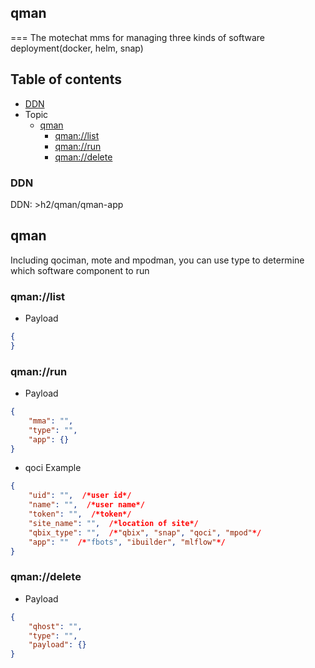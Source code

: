 ## qman

===
The motechat mms for managing three kinds of software deployment(docker, helm, snap)

Table of contents
---

* [DDN](#DDN)
* Topic
  * [qman](#qman)
    - [qman://list](#qman://list)
    - [qman://run](#qman://run)
    - [qman://delete](#qman://delete)
### DDN
DDN: >h2/qman/qman-app 
## qman
Including qociman, mote and mpodman, you can use type to determine which software component to run
### qman://list
* Payload
```json
{
}
```
### qman://run
* Payload
```json
{
    "mma": "",
    "type": "",
    "app": {}
}
```
* qoci Example
```json
{
    "uid": "",  /*user id*/
    "name": "",  /*user name*/
    "token": "",  /*token*/
    "site_name": "",  /*location of site*/
    "qbix_type": "",  /*"qbix", "snap", "qoci", "mpod"*/
    "app": ""  /*"fbots", "ibuilder", "mlflow"*/
}
```
### qman://delete
* Payload
```json
{
    "qhost": "",
    "type": "",
    "payload": {}
}
```
